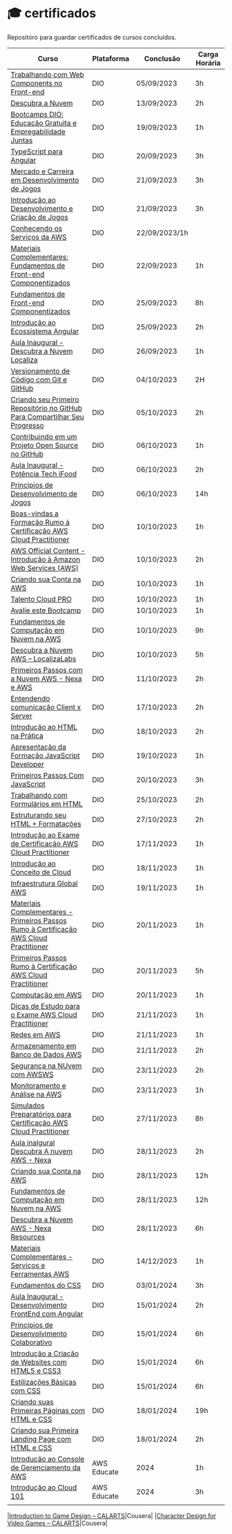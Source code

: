 # 🎓 certificados
Repositóro para guardar certificados de cursos concluídos.

|Curso|Plataforma|Conclusão|Carga Horária|
|----|----|----|----|
|[Trabalhando com Web Components no Front-end](https://github.com/luane-loureiro/certificados/blob/main/certificados-%20DIO/Trabalhando%20com%20Web%20Components%20no%20Front-end.pdf)|DIO|05/09/2023|3h|
|[Descubra a Nuvem](https://github.com/luane-loureiro/certificados/blob/main/certificados-%20DIO/descubra%20a%20nuvem.pdf)|DIO|13/09/2023|2h|
|[Bootcamps DIO: Educação Gratuita e Empregabilidade Juntas](https://github.com/luane-loureiro/certificados/blob/main/certificados-%20DIO/bootcamp%20DIO%3B%20educa%C3%A7%C3%A3o%20e%20empregabilidade.pdf)|DIO|19/09/2023|1h|
|[TypeScript para Angular](https://github.com/luane-loureiro/certificados/blob/main/certificados-%20DIO/typescript%20para%20angular.pdf)|DIO|20/09/2023|3h|
|[Mercado e Carreira em Desenvolvimento de Jogos](https://github.com/luane-loureiro/certificados/blob/main/certificados-%20DIO/mercado%20e%20carreira%20em%20desenvolvimento%20de%20jogos.pdf)|DIO|21/09/2023|3h|
|[Introdução ao Desenvolvimento e Criação de Jogos](https://github.com/luane-loureiro/certificados/blob/main/certificados-%20DIO/introdu%C3%A7%C3%A3o%20ao%20desenvolvimento%20e%20cria%C3%A7%C3%A3o%20de%20jogos.pdf)|DIO|21/09/2023|3h|
|[Conhecendo os Serviços da AWS](https://github.com/luane-loureiro/certificados/blob/main/certificados-%20DIO/conhecendo%20os%20servi%C3%A7os%20da%20AWS.pdf)|DIO|22/09/2023/1h|
|[Materiais Complementares: Fundamentos de Front-end Componentizados](https://github.com/luane-loureiro/certificados/blob/main/certificados-%20DIO/Materiais%20Complementares-%20Fundamentos%20de%20Front-end%20Componentizados.pdf)|DIO|22/09/2023|1h|
|[Fundamentos de Front-end Componentizados](https://github.com/luane-loureiro/certificados/blob/main/certificados-%20DIO/Fundamentos%20de%20Front-end%20Componentizados.pdf)|DIO|25/09/2023|8h|
|[Introdução ao Ecossistema Angular](https://github.com/luane-loureiro/certificados/blob/main/certificados-%20DIO/Introdu%C3%A7%C3%A3o%20ao%20Ecossistema%20Angular.pdf)|DIO|25/09/2023|2h|
|[Aula Inaugural - Descubra a Nuvem Localiza](https://github.com/luane-loureiro/certificados/blob/main/certificados-%20DIO/Aula%20inalgural%20-%20descubra%20a%20nuvem%20localiza.pdf)|DIO|26/09/2023|1h|
|[Versionamento de Código com Git e GitHub](https://github.com/luane-loureiro/certificados/blob/main/certificados-%20DIO/Versionamento%20de%20C%C3%B3digo%20com%20Git%20e%20GitHub.pdf)|DIO|04/10/2023|2H|
|[Criando seu Primeiro Repositório no GitHub Para Compartilhar Seu Progresso](https://github.com/luane-loureiro/certificados/blob/main/certificados-%20DIO/criando%20seu%20primeiro%20reposit%C3%B3rio.pdf)|DIO|05/10/2023|2h|
|[Contribuindo em um Projeto Open Source no GitHub](https://github.com/luane-loureiro/certificados/blob/main/certificados-%20DIO/Contribuindo%20em%20um%20Projeto%20Open%20Source%20no%20GitHub.pdf)|DIO|06/10/2023|1h|
|[Aula Inaugural - Potência Tech iFood](https://github.com/luane-loureiro/certificados/blob/main/certificados-%20DIO/Aula%20inalgural-%20potencia%20tech%20ifood.pdf)|DIO|06/10/2023|2h|
|[Princípios de Desenvolvimento de Jogos](https://github.com/luane-loureiro/certificados/blob/main/certificados-%20DIO/Princ%C3%ADpios%20de%20Desenvolvimento%20de%20Jogos.pdf)|DIO| 06/10/2023|14h|
|[Boas-vindas a Formação Rumo à Certificação AWS Cloud Practitioner](https://github.com/luane-loureiro/certificados/blob/main/certificados-%20DIO/Boas-vindas%20a%20Forma%C3%A7%C3%A3o%20Rumo%20%C3%A0%20Certifica%C3%A7%C3%A3o%20AWS%20Cloud%20Practitioner.pdf)|DIO|10/10/2023|1h|
|[AWS Official Content - Introdução à Amazon Web Services (AWS)](https://github.com/luane-loureiro/certificados/blob/main/certificados-%20DIO/AWS%20Official%20Content%20-%20Introdu%C3%A7%C3%A3o%20%C3%A0%20Amazon%20Web%20Services%20(AWS).pdf)|DIO|10/10/2023|2h|
|[Criando sua Conta na AWS](https://github.com/luane-loureiro/certificados/blob/main/certificados-%20DIO/Criando%20sua%20Conta%20na%20AWS.pdf)|DIO|10/10/2023|1h|
|[Talento Cloud PRO](https://github.com/luane-loureiro/certificados/blob/main/certificados-%20DIO/Talendo%20Cloud%20PRO.pdf)|DIO|10/10/2023|1h|
|[Avalie este Bootcamp](https://github.com/luane-loureiro/certificados/blob/main/certificados-%20DIO/Avalie%20este%20bootcamp.pdf)|DIO|10/10/2023|1h|
|[Fundamentos de Computação em Nuvem na AWS](https://github.com/luane-loureiro/certificados/blob/main/certificados-%20DIO/Fundamentos%20de%20Computa%C3%A7%C3%A3o%20em%20Nuvem%20na%20AWS.pdf)|DIO|10/10/2023|9h|
|[Descubra a Nuvem AWS – LocalizaLabs](https://github.com/luane-loureiro/certificados/blob/main/certificados-%20DIO/Descubra%20a%20Nuvem%20AWS%20%E2%80%93%20LocalizaLabs.pdf)|DIO|10/10/2023|5h|
|[Primeiros Passos com a Nuvem AWS - Nexa e AWS](https://github.com/luane-loureiro/certificados/blob/main/certificados-%20DIO/Primeiros%20Passos%20com%20a%20Nuvem%20AWS%20-%20Nexa%20e%20AWS.pdf)|DIO|11/10/2023|2h|
|[Entendendo comunicação Client x Server](https://github.com/luane-loureiro/certificados/blob/main/certificados-%20DIO/Entendendp%20comunicacao%20client%20x%20server.pdf)|DIO|17/10/2023|2h|
|[Introdução ao HTML na Prática](https://github.com/luane-loureiro/certificados/blob/main/certificados-%20DIO/Introdu%C3%A7%C3%A3o%20ao%20HTML%20na%20pratica.pdf)|DIO|18/10/2023|2h|
|[Apresentação da Formação JavaScript Developer](https://github.com/luane-loureiro/certificados/blob/main/certificados-%20DIO/Apresenta%C3%A7%C3%A3o%20da%20Forma%C3%A7%C3%A3o%20JavaScript%20Developer.pdf)|DIO|19/10/2023|1h|
|[Primeiros Passos Com JavaScript](https://github.com/luane-loureiro/certificados/blob/main/certificados-%20DIO/primeiros%20passos%20comjava%20script.pdf)|DIO| 20/10/2023|3h|
|[Trabalhando com Formulários em HTML](https://github.com/luane-loureiro/certificados/blob/main/certificados-%20DIO/Trabalhando%20com%20Formul%C3%A1rios%20em%20HTML.pdf)| DIO|25/10/2023|2h|
|[Estruturando seu HTML + Formatações](https://github.com/luane-loureiro/certificados/blob/main/certificados-%20DIO/Estruturando%20seu%20HTML%20%2B%20Formata%C3%A7%C3%B5es.pdf)|DIO|27/10/2023|2h|
|[Introdução ao Exame de Certificação AWS Cloud Practitioner](https://github.com/luane-loureiro/certificados/blob/main/certificados-%20DIO/Introdu%C3%A7%C3%A3o%20ao%20Exame%20de%20Certifica%C3%A7%C3%A3o%20AWS%20Cloud%20Practitioner.pdf)|DIO|17/11/2023|1h|
|[Introdução ao Conceito de Cloud](https://github.com/luane-loureiro/certificados/blob/main/certificados-%20DIO/Introdu%C3%A7%C3%A3o%20ao%20Conceito%20de%20Cloud.pdf)|DIO|18/11/2023|1h|
|[Infraestrutura Global AWS](https://github.com/luane-loureiro/certificados/blob/main/certificados-%20DIO/Infraestrutura%20Global%20AWS.pdf)|DIO|19/11/2023|1h|
|[Materiais Complementares - Primeiros Passos Rumo à Certificação AWS Cloud Practitioner](https://github.com/luane-loureiro/certificados/blob/main/certificados-%20DIO/Materiais%20Complementares%20-%20Primeiros%20Passos%20Rumo%20%C3%A0%20Certifica%C3%A7%C3%A3o%20AWS%20Cloud%20Practitioner.pdf)|DIO|20/11/2023|1h|
|[Primeiros Passos Rumo à Certificação AWS Cloud Practitioner](https://github.com/luane-loureiro/certificados/blob/main/certificados-%20DIO/Primeiros%20Passos%20Rumo%20%C3%A0%20Certifica%C3%A7%C3%A3o%20AWS%20Cloud%20Practitioner.pdf)|DIO|20/11/2023|5h|
|[Computação em AWS](https://github.com/luane-loureiro/certificados/blob/main/certificados-%20DIO/Computa%C3%A7%C3%A3o%20em%20AWS.pdf)|DIO|20/11/2023|1h|
|[Dicas de Estudo para o Exame AWS Cloud Practitioner](https://github.com/luane-loureiro/certificados/blob/main/certificados-%20DIO/Dicas%20de%20estudo%20para%20o%20exame%20aws.pdf)|DIO|21/11/2023|1h|
|[Redes em AWS](https://github.com/luane-loureiro/certificados/blob/main/certificados-%20DIO/redes%20aws.pdf)|DIO|21/11/2023|1h|
|[Armazenamento em Banco de Dados AWS](https://github.com/luane-loureiro/certificados/blob/main/certificados-%20DIO/armazenamento%20em%20banco%20de%20dados.pdf)|DIO|21/11/2023|2h|
|[Segurança na NUvem com AWSWS](https://github.com/luane-loureiro/certificados/blob/main/certificados-%20DIO/Seguran%C3%A7a%20na%20Nuvem%20com%20AWS.pdf)|DIO|23/11/2023|2h|
|[Monitoramento e Análise na AWS](https://github.com/luane-loureiro/certificados/blob/main/certificados-%20DIO/Monitoramento%20e%20An%C3%A1lise%20na%20AWS.pdf)|DIO|23/11/2023|1h|
|[Simulados Preparatórios para Certificação AWS Cloud Practitioner](https://github.com/luane-loureiro/certificados/blob/main/certificados-%20DIO/Simulados%20Preparat%C3%B3rios%20para%20a%20Certifica%C3%A7%C3%A3o%20AWS%20Cloud%20Practitioner.pdf)|DIO|27/11/2023|8h|
|[Aula inalgural Descubra A nuvem AWS - Nexa](https://github.com/luane-loureiro/certificados/blob/main/certificados-%20DIO/descubra%20a%20nuvem.pdf)|DIO|28/11/2023|2h|
|[Criando sua Conta na AWS](https://github.com/luane-loureiro/certificados/blob/main/certificados-%20DIO/Criando%20sua%20conta%20na%20AWS%202.pdf)|DIO|28/11/2023|12h|1h|
|[Fundamentos de Computação em Nuvem na AWS](https://github.com/luane-loureiro/certificados/blob/main/certificados-%20DIO/Fundamentos%20de%20Computa%C3%A7%C3%A3o%20em%20Nuvem%20na%20AWS%202.pdf)|DIO|28/11/2023|12h|
|[Descubra a Nuvem AWS - Nexa Resources](https://github.com/luane-loureiro/certificados/blob/main/certificados-%20DIO/Descubra%20a%20Nuvem%20AWS%20-%20Nexa%20Resources.pdf)|DIO|28/11/2023|6h|
|[Materiais Complementares - Serviços e Ferramentas AWS](https://github.com/luane-loureiro/certificados/blob/main/certificados-%20DIO/Materiais%20Complementares%20-%20Servi%C3%A7os%20e%20Ferramentas%20AWS.pdf)|DIO|14/12/2023|1h|
|[Fundamentos do CSS](https://github.com/luane-loureiro/certificados/blob/main/certificados-%20DIO/Fundamentos%20do%20CSS.pdf)|DIO|03/01/2024|3h|
|[Aula Inaugural - Desenvolvimento FrontEnd com Angular](https://github.com/luane-loureiro/certificados/blob/main/certificados-%20DIO/Aula%20Inaugural%20-%20Desenvolvimento%20FrontEnd%20com%20Angular.pdf)|DIO|15/01/2024|2h|
|[Princípios de Desenvolvimento Colaborativo](https://github.com/luane-loureiro/certificados/blob/main/certificados-%20DIO/Princ%C3%ADpios%20de%20Desenvolvimento%20Colaborativo.pdf)|DIO|15/01/2024|6h|
|[Introdução a Criação de Websites com HTML5 e CSS3](https://github.com/luane-loureiro/certificados/blob/main/certificados-%20DIO/Introdu%C3%A7%C3%A3o%20a%20cria%C3%A7%C3%A3o%20de%20websites%20com%20HTML5%20e%20CSS3.pdf)|DIO|15/01/2024|6h|
|[Estilizações Básicas com CSS](https://github.com/luane-loureiro/certificados/blob/main/certificados-%20DIO/Estiliza%C3%A7%C3%B5es%20B%C3%A1sicas%20com%20CSS.pdf)|DIO|15/01/2024|6h|
|[Criando suas Primeiras Páginas com HTML e CSS](https://github.com/luane-loureiro/certificados/blob/main/certificados-%20DIO/Criando%20suas%20Primeiras%20P%C3%A1ginas%20com%20HTML%20e%20CSS.pdf)|DIO|18/01/2024|19h|
|[Criando sua Primeira Landing Page com HTML e CSS](https://github.com/luane-loureiro/certificados/blob/main/certificados-%20DIO/Criando%20sua%20Primeira%20Landing%20Page%20com%20HTML%20e%20CSS.pdf)|DIO|18/01/2024|2h|
|[Introdução ao Console de Gerenciamento da AWS]()|AWS Educate|2024|1h|
|[Introdução ao Cloud 101]()|AWS Educate|2024|3h|
|[]()||||





|[Introduction to Game Design – CALARTS](https://github.com/luane-loureiro/certificados/blob/main/Certificados%20-%20Cursera/Cursera%20-%20introdu%C3%A7%C3%A3o%20ao%20game%20design.pdf)|Cousera|
|[Character Design for Video Games – CALARTS](https://github.com/luane-loureiro/certificados/blob/main/Certificados%20-%20Cursera/Coursera%20-%20Character%20Design%20for%20Video%20Games.pdf)|Cousera|

